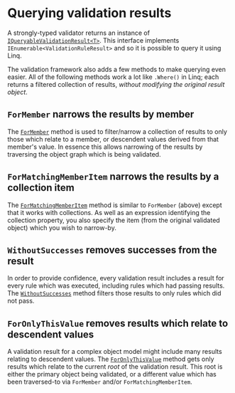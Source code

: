 # Querying validation results

A strongly-typed validator returns an instance of [`IQueryableValidationResult<T>`].
This interface implements `IEnumerable<ValidationRuleResult>` and so it is possible to query it using Linq.

The validation framework also adds a few methods to make querying even easier.
All of the following methods work a lot like `.Where()` in Linq; each returns a filtered collection of results, _without modifying the original result object_.

## `ForMember` narrows the results by member

The [`ForMember`] method is used to filter/narrow a collection of results to only those which relate to a member, or descendent values derived from that member's value.
In essence this allows narrowing of the results by traversing the object graph which is being validated.

## `ForMatchingMemberItem` narrows the results by a collection item

The [`ForMatchingMemberItem`] method is similar to `ForMember` (above) except that it works with collections.
As well as an expression identifying the collection property, you also specify the item (from the original validated object) which you wish to narrow-by.

## `WithoutSuccesses` removes successes from the result

In order to provide confidence, every validation result includes a result for every rule which was executed, including rules which had passing results.
The [`WithoutSuccesses`] method filters those results to only rules which did not pass.

## `ForOnlyThisValue` removes results which relate to descendent values

A validation result for a complex object model might include many results relating to descendent values.
The [`ForOnlyThisValue`] method gets only results which relate to the current _root_ of the validation result.
This root is either the primary object being validated, or a different value which has been traversed-to via `ForMember` and/or `ForMatchingMemberItem`.

[`IQueryableValidationResult<T>`]:xref:CSF.Validation.IQueryableValidationResult`1
[`ForMember`]:xref:CSF.Validation.IQueryableValidationResult`1.ForMember``1(System.Linq.Expressions.Expression{System.Func{`0,``0}})
[`ForMatchingMemberItem`]:xref:CSF.Validation.IQueryableValidationResult`1.ForMatchingMemberItem``1(System.Linq.Expressions.Expression{System.Func{`0,System.Collections.Generic.IEnumerable{``0}}},``0)
[`WithoutSuccesses`]:xref:CSF.Validation.IQueryableValidationResult`1.WithoutSuccesses
[`ForOnlyThisValue`]:xref:CSF.Validation.IQueryableValidationResult`1.ForOnlyThisValue
